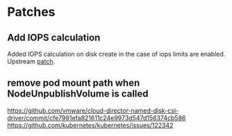 # Patches

## Add IOPS calculation

Added IOPS calculation on disk create in the case of iops limits are enabled. Upstream [patch](https://github.com/vmware/cloud-director-named-disk-csi-driver/pull/241).


## remove pod mount path when NodeUnpublishVolume is called
https://github.com/vmware/cloud-director-named-disk-csi-driver/commit/cfe7981efa821611c24e9973d547d156374cb586
https://github.com/kubernetes/kubernetes/issues/122342